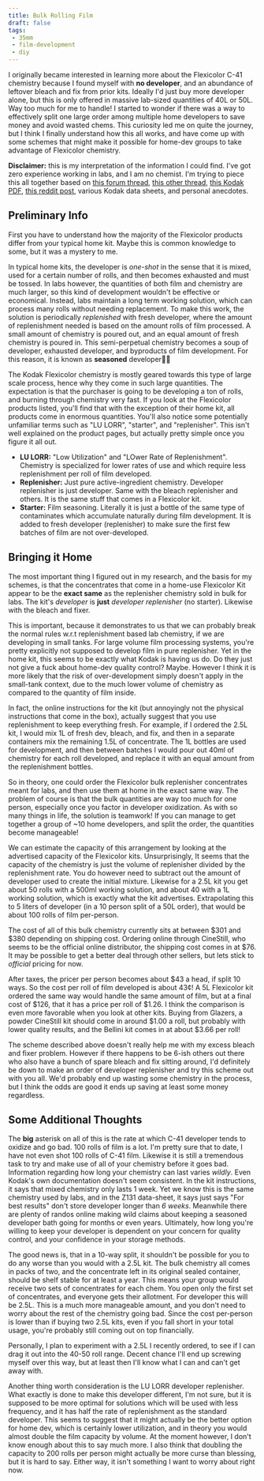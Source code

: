 ```yaml
---
title: Bulk Rolling Film
draft: false
tags:
 - 35mm
 - film-development
 - diy
---
```


I originally became interested in learning more about the Flexicolor C-41 chemistry because I found myself with **no developer**, and an abundance of leftover bleach and fix from prior kits. Ideally I'd just buy more developer alone, but this is only offered in massive lab-sized quantities of 40L or 50L. Way too much for me to handle! I started to wonder if there was a way to effectively split one large order among multiple home developers to save money and avoid wasted chems. This curiosity led me on quite the journey, but I think I finally understand how this all works, and have come up with some schemes that might make it possible for home-dev groups to take advantage of Flexicolor chemistry. 

**Disclaimer:** this is my interpretation of the information I could find. I've got zero experience working in labs, and I am no chemist. I'm trying to piece this all together based on [this forum thread](https://www.photrio.com/forum/threads/new-kodak-c41-chemicals-question.208851/), [this other thread](https://www.photrio.com/forum/threads/is-this-replenishment-scheme-going-to-cause-excess-development-strength.214349), [this Kodak PDF](https://business.kodakmoments.com/sites/default/files/wysiwyg/pro/chemistry/z131.pdf), [this reddit post](https://www.reddit.com/r/AnalogCommunity/comments/nma0wl/breakdown_kodak_flexicolor_c41_chemistry_versus/), various Kodak data sheets, and personal anecdotes.

## Preliminary Info

First you have to understand how the majority of the Flexicolor products differ from your typical home kit. Maybe this is common knowledge to some, but it was a mystery to me. 

In typical home kits, the developer is _one-shot_ in the sense that it is mixed, used for a certain number of rolls, and then becomes exhausted and must be tossed. In labs however, the quantities of both film and chemistry are much larger, so this kind of development wouldn't be effective or economical. Instead, labs maintain a long term working solution, which can process many rolls without needing replacement. To make this work, the solution is periodically _replenished_ with fresh developer, where the amount of replenishment needed is based on the amount rolls of film processed. A small amount of chemistry is poured out, and an equal amount of fresh chemistry is poured in. This semi-perpetual chemistry becomes a soup of developer, exhausted developer, and byproducts of film development. For this reason, it is known as **seasoned** developer👨‍🍳

The Kodak Flexicolor chemistry is mostly geared towards this type of large scale process, hence why they come in such large quantities. The expectation is that the purchaser is going to be developing a ton of rolls, and burning through chemistry very fast. If you look at the Flexicolor products listed, you'll find that with the exception of their home kit, all products come in enormous quantities. You'll also notice some potentially unfamiliar terms such as "LU LORR", "starter", and "replenisher". This isn't well explained on the product pages, but actually pretty simple once you figure it all out.
* **LU LORR:** "Low Utilization" and "LOwer Rate of Replenishment". Chemistry is specialized for lower rates of use and which require less replenishment per roll of film developed. 
* **Replenisher:** Just pure active-ingredient chemistry. Developer replenisher is just developer. Same with the bleach replenisher and others. It is the same stuff that comes in a Flexicolor kit. 
* **Starter:** Film seasoning. Literally it is just a bottle of the same type of contaminates which accumulate naturally during film development. It is added to fresh developer (replenisher) to make sure the first few batches of film are not over-developed.

## Bringing it Home

The most important thing I figured out in my research, and the basis for my schemes, is that the concentrates that come in a home-use Flexicolor Kit appear to be the **exact same** as the replenisher chemistry sold in bulk for labs. The kit's _developer_ is **just** _developer replenisher_ (no starter). Likewise with the bleach and fixer. 

This is important, because it demonstrates to us that we can probably break the normal rules w.r.t replenishment based lab chemistry, if we are developing in small tanks. For large volume film processing systems, you're pretty explicitly not supposed to develop film in pure replenisher. Yet in the home kit, this seems to be exactly what Kodak is having us do. Do they just not give a fuck about home-dev quality control? Maybe. However I think it is more likely that the risk of over-development simply doesn't apply in the small-tank context, due to the much lower volume of chemistry as compared to the quantity of film inside. 

In fact, the online instructions for the kit (but annoyingly not the physical instructions that come in the box), actually suggest that you use replenishment to keep everything fresh. For example, if I ordered the 2.5L kit, I would mix 1L of fresh dev, bleach, and fix, and then in a separate containers mix the remaining 1.5L of concentrate. The 1L bottles are used for development, and then between batches I would pour out 40ml of chemistry for each roll developed, and replace it with an equal amount from the replenishment bottles. 

So in theory, one could order the Flexicolor bulk replenisher concentrates meant for labs, and then use them at home in the exact same way. The problem of course is that the bulk quantities are way too much for one person, especially once you factor in developer oxidization. As with so many things in life, the solution is teamwork! If you can manage to get together a group of ~10 home developers, and split the order, the quantities become manageable!

We can estimate the capacity of this arrangement by looking at the advertised capacity of the Flexicolor kits. Unsurprisingly, It seems that the capacity of the chemistry is just the volume of replenisher divided by the replenishment rate. You do however need to subtract out the amount of developer used to create the initial mixture. Likewise for a 2.5L kit you get about 50 rolls with a 500ml working solution, and about 40 with a 1L working solution, which is exactly what the kit advertises. Extrapolating this to 5 liters of developer (in a 10 person split of a 50L order), that would be about 100 rolls of film per-person. 

The cost of all of this bulk chemistry currently sits at between $301 and $380 depending on shipping cost. Ordering online through CineStill, who seems to be the official online distributor, the shipping cost comes in at $76. It may be possible to get a better deal through other sellers, but lets stick to _official_ pricing for now. 

After taxes, the pricer per person becomes about $43 a head, if split 10 ways. So the cost per roll of film developed is about 43¢! A 5L Flexicolor kit ordered the same way would handle the same amount of film, but at a final cost of $126, that it has a price per roll of $1.26. I think the comparison is even more favorable when you look at other kits. Buying from Glazers, a powder CineStill kit should come in around $1.00 a roll, but probably with lower quality results, and the Bellini kit comes in at about $3.66 per roll! 

The scheme described above doesn't really help me with my excess bleach and fixer problem. However if there happens to be 6-ish others out there who also have a bunch of spare bleach and fix sitting around, I'd definitely be down to make an order of developer replenisher and try this scheme out with you all. We'd probably end up wasting some chemistry in the process, but I think the odds are good it ends up saving at least some money regardless.

## Some Additional Thoughts

The **big** asterisk on all of this is the rate at which C-41 developer tends to oxidize and go bad. 100 rolls of film is a lot. I'm pretty sure that to date, I have not even shot 100 rolls of C-41 film. Likewise it is still a tremendous task to try and make use of all of your chemistry before it goes bad. Information regarding how long your chemistry can last varies _wildly_. Even Kodak's own documentation doesn't seem consistent. In the kit instructions, it says that mixed chemistry only lasts 1 week. Yet we know this is the same chemistry used by labs, and in the Z131 data-sheet, it says just says "For best results" don't store developer longer than _6 weeks_. Meanwhile there are plenty of randos online making wild claims about keeping a seasoned developer bath going for months or even years. Ultimately, how long you're willing to keep your developer is dependent on your concern for quality control, and your confidence in your storage methods.

The good news is, that in a 10-way split, it shouldn't be possible for you to do any worse than you would with a 2.5L kit. The bulk chemistry all comes in packs of two, and the concentrate left in its original sealed container, should be shelf stable for at least a year. This means your group would receive two sets of concentrates for each chem. You open only the first set of concentrates, and everyone gets their allotment. For developer this will be 2.5L. This is a much more manageable amount, and you don't need to worry about the rest of the chemistry going bad. Since the cost per-person is lower than if buying two 2.5L kits, even if you fall short in your total usage, you're probably still coming out on top financially.

Personally, I plan to experiment with a 2.5L I recently ordered, to see if I can drag it out into the 40-50 roll range. Decent chance I'll end up screwing myself over this way, but at least then I'll know what I can and can't get away with. 

Another thing worth consideration is the LU LORR developer replenisher. What exactly is done to make this developer different, I'm not sure, but it is supposed to be more optimal for solutions which will be used with less frequency, and it has half the rate of replenishment as the standard developer. This seems to suggest that it might actually be the better option for home dev, which is certainly lower utilization, and in theory you would almost double the film capacity by volume. At the moment however, I don't know enough about this to say much more. I also think that doubling the capacity to 200 rolls per person might actually be more curse than blessing, but it is hard to say. Either way, it isn't something I want to worry about right now.